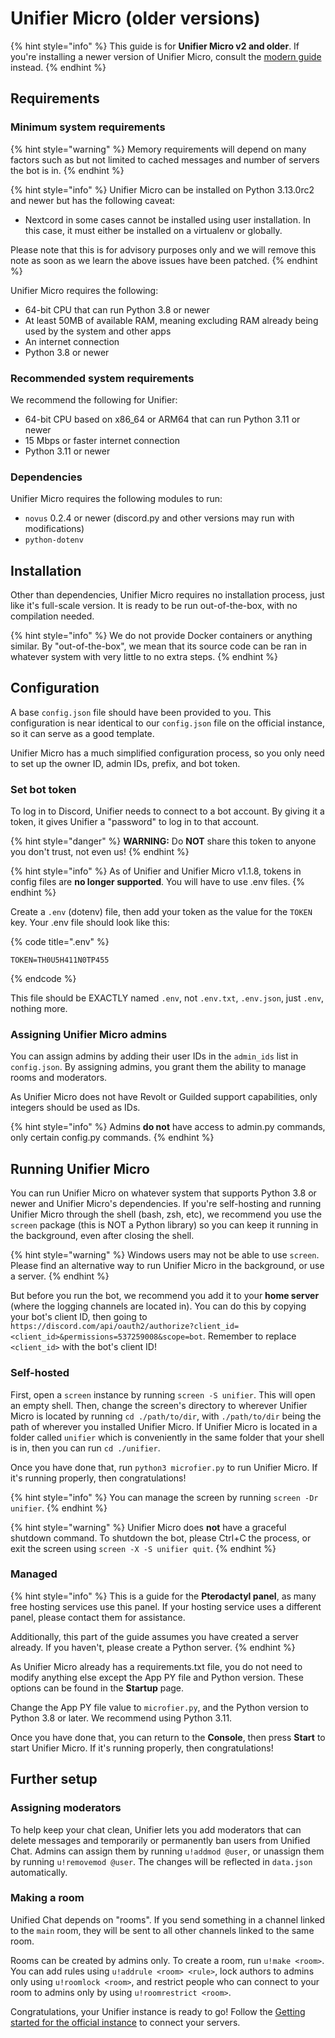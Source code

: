 # Unifier Micro (older versions)

{% hint style="info" %}
This guide is for **Unifier Micro v2 and older**. If you're installing a newer version of Unifier Micro, consult the [modern guide](unifier-micro.md) instead.
{% endhint %}

## Requirements

### Minimum system requirements

{% hint style="warning" %}
Memory requirements will depend on many factors such as but not limited to cached messages and number of servers the bot is in.
{% endhint %}

{% hint style="info" %}
Unifier Micro can be installed on Python 3.13.0rc2 and newer but has the following caveat:

* Nextcord in some cases cannot be installed using user installation. In this case, it must either be installed on a virtualenv or globally.

Please note that this is for advisory purposes only and we will remove this note as soon as we learn the above issues have been patched.
{% endhint %}

Unifier Micro requires the following:

* 64-bit CPU that can run Python 3.8 or newer
* At least 50MB of available RAM, meaning excluding RAM already being used by the system and other apps
* An internet connection
* Python 3.8 or newer

### Recommended system requirements

We recommend the following for Unifier:

* 64-bit CPU based on x86\_64 or ARM64 that can run Python 3.11 or newer
* 15 Mbps or faster internet connection
* Python 3.11 or newer

### Dependencies

Unifier Micro requires the following modules to run:

* `novus` 0.2.4 or newer (discord.py and other versions may run with modifications)
* `python-dotenv`

## Installation

Other than dependencies, Unifier Micro requires no installation process, just like it's full-scale version. It is ready to be run out-of-the-box, with no compilation needed.

{% hint style="info" %}
We do not provide Docker containers or anything similar. By "out-of-the-box", we mean that its source code can be ran in whatever system with very little to no extra steps.
{% endhint %}

## Configuration

A base `config.json` file should have been provided to you. This configuration is near identical to our `config.json` file on the official instance, so it can serve as a good template.

Unifier Micro has a much simplified configuration process, so you only need to set up the owner ID, admin IDs, prefix, and bot token.

### Set bot token

To log in to Discord, Unifier needs to connect to a bot account. By giving it a token, it gives Unifier a "password" to log in to that account.

{% hint style="danger" %}
**WARNING:** Do **NOT** share this token to anyone you don't trust, not even us!
{% endhint %}

{% hint style="info" %}
As of Unifier and Unifier Micro v1.1.8, tokens in config files are **no longer supported**. You will have to use .env files.
{% endhint %}

Create a `.env` (dotenv) file, then add your token as the value for the `TOKEN` key. Your .env file should look like this:

{% code title=".env" %}
```
TOKEN=TH0U5H411N0TP455
```
{% endcode %}

This file should be EXACTLY named `.env`, not `.env.txt`, `.env.json`, just `.env`, nothing more.

### Assigning Unifier Micro admins

You can assign admins by adding their user IDs in the `admin_ids` list in `config.json`. By assigning admins, you grant them the ability to manage rooms and moderators.

As Unifier Micro does not have Revolt or Guilded support capabilities, only integers should be used as IDs.

{% hint style="info" %}
Admins **do not** have access to admin.py commands, only certain config.py commands.
{% endhint %}

## Running Unifier Micro

You can run Unifier Micro on whatever system that supports Python 3.8 or newer and Unifier Micro's dependencies. If you're self-hosting and running Unifier Micro through the shell (bash, zsh, etc), we recommend you use the `screen` package (this is NOT a Python library) so you can keep it running in the background, even after closing the shell.

{% hint style="warning" %}
Windows users may not be able to use `screen`. Please find an alternative way to run Unifier Micro in the background, or use a server.
{% endhint %}

But before you run the bot, we recommend you add it to your **home server** (where the logging channels are located in). You can do this by copying your bot's client ID, then going to `https://discord.com/api/oauth2/authorize?client_id=<client_id>&permissions=537259008&scope=bot`. Remember to replace `<client_id>` with the bot's client ID!

### Self-hosted

First, open a `screen` instance by running `screen -S unifier`. This will open an empty shell. Then, change the screen's directory to wherever Unifier Micro is located by running `cd ./path/to/dir`, with `./path/to/dir` being the path of wherever you installed Unifier Micro. If Unifier Micro is located in a folder called `unifier` which is conveniently in the same folder that your shell is in, then you can run `cd ./unifier`.

Once you have done that, run `python3 microfier.py` to run Unifier Micro. If it's running properly, then congratulations!

{% hint style="info" %}
You can manage the screen by running `screen -Dr unifier`.
{% endhint %}

{% hint style="warning" %}
Unifier Micro does **not** have a graceful shutdown command. To shutdown the bot, please Ctrl+C the process, or exit the screen using `screen -X -S unifier quit`.
{% endhint %}

### Managed

{% hint style="info" %}
This is a guide for the **Pterodactyl panel**, as many free hosting services use this panel. If your hosting service uses a different panel, please contact them for assistance.

Additionally, this part of the guide assumes you have created a server already. If you haven't, please create a Python server.
{% endhint %}

As Unifier Micro already has a requirements.txt file, you do not need to modify anything else except the App PY file and Python version. These options can be found in the **Startup** page.

Change the App PY file value to `microfier.py`, and the Python version to Python 3.8 or later. We recommend using Python 3.11.

Once you have done that, you can return to the **Console**, then press **Start** to start Unifier Micro. If it's running properly, then congratulations!

## Further setup

### Assigning moderators

To help keep your chat clean, Unifier lets you add moderators that can delete messages and temporarily or permanently ban users from Unified Chat. Admins can assign them by running `u!addmod @user`, or unassign them by running `u!removemod @user`. The changes will be reflected in `data.json` automatically.

### Making a room

Unified Chat depends on "rooms". If you send something in a channel linked to the `main` room, they will be sent to all other channels linked to the same room.

Rooms can be created by admins only. To create a room, run `u!make <room>`. You can add rules using `u!addrule <room> <rule>`, lock authors to admins only using `u!roomlock <room>`, and restrict people who can connect to your room to admins only by using `u!roomrestrict <room>`.

Congratulations, your Unifier instance is ready to go! Follow the [Getting started for the official instance](../../setup/getting-started/) to connect your servers.

